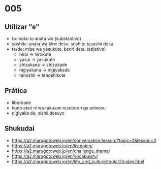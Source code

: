# 005

## Utilizar "e"

- to: boku to anata wa (substantivo)
- soshite: anata wa kirei desu. soshite tasashii desu
- te/de: mise wa yasukute, benri desu (adjetivo)
  - hiroi -> hirokute
  - yasui -> yasukute
  - shizukana -> shizukade
  - nigiyakana -> nigiyakade
  - tanoshii -> tanoshikute

## Prática

- liberdade
- kono atari ni wa takusan resutoran ga arimasu
- nigiyaka de, oishii desuyo

## Shukudai

- https://a2.marugotoweb.jp/en/conversation/lesson/?topic=2&lesson=3
- https://a2.marugotoweb.jp/en/listening/
- https://a2.marugotoweb.jp/en/challenge_drama/
- https://a2.marugotoweb.jp/en/vocabulary/
- https://a2.marugotoweb.jp/en/life_and_culture/topic/2/index.html
